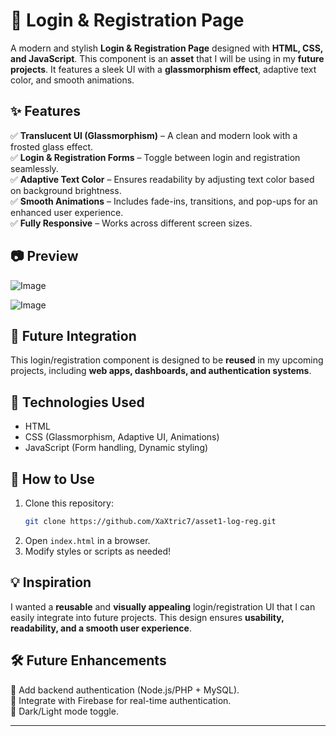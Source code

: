# 🚀 Login & Registration Page

A modern and stylish **Login & Registration Page** designed with **HTML, CSS, and JavaScript**. This component is an **asset** that I will be using in my **future projects**. It features a sleek UI with a **glassmorphism effect**, adaptive text color, and smooth animations.

## ✨ Features

✅ **Translucent UI (Glassmorphism)** – A clean and modern look with a frosted glass effect.  
✅ **Login & Registration Forms** – Toggle between login and registration seamlessly.  
✅ **Adaptive Text Color** – Ensures readability by adjusting text color based on background brightness.  
✅ **Smooth Animations** – Includes fade-ins, transitions, and pop-ups for an enhanced user experience.  
✅ **Fully Responsive** – Works across different screen sizes.

## 📷 Preview

![Image](https://github.com/user-attachments/assets/21df0595-c272-4f86-a697-db785c5543fa)

![Image](https://github.com/user-attachments/assets/eafa0b52-b998-4c06-b072-449d618152a0)

## 🚀 Future Integration

This login/registration component is designed to be **reused** in my upcoming projects, including **web apps, dashboards, and authentication systems**.

## 🔧 Technologies Used

- HTML
- CSS (Glassmorphism, Adaptive UI, Animations)
- JavaScript (Form handling, Dynamic styling)

## 📜 How to Use

1. Clone this repository:
   ```sh
   git clone https://github.com/XaXtric7/asset1-log-reg.git
   ```
2. Open `index.html` in a browser.
3. Modify styles or scripts as needed!

## 💡 Inspiration

I wanted a **reusable** and **visually appealing** login/registration UI that I can easily integrate into future projects. This design ensures **usability, readability, and a smooth user experience**.

## 🛠️ Future Enhancements

🔹 Add backend authentication (Node.js/PHP + MySQL).  
🔹 Integrate with Firebase for real-time authentication.  
🔹 Dark/Light mode toggle.

---
